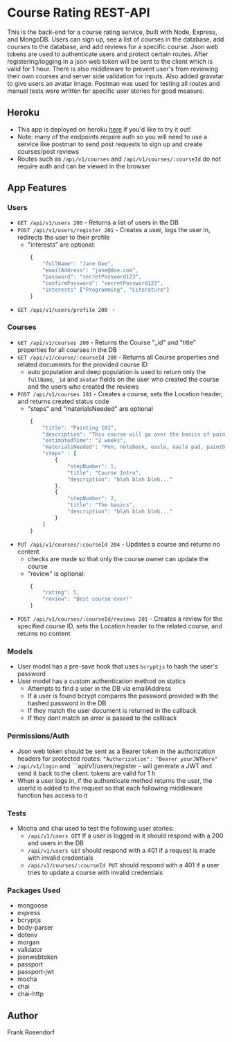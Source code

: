 # Course Rating REST-API
This is the back-end for a course rating service, built with Node, Express, and MongoDB. Users can sign up, see a list of courses in the database, add courses to the database, and add reviews for a specific course. Json web tokens are used to authenticate users and protect certain routes. After registering/logging in a json web token will be sent to the client which is valid for 1 hour. There is also middleware to prevent user's from reviewing their own courses and server side validation for inputs. Also added gravatar to give users an avatar image. Postman was used for testing all routes and manual tests were written for specific user stories for good measure.

## Heroku
* This app is deployed on heroku [here](https://review-my-course.herokuapp.com/) if you'd like to try it out!
* Note: many of the endpoints require auth so you will need to use a service like postman to send post requests to sign up and create courses/post reviews
* Routes such as ```/api/v1/courses``` and ```/api/v1/courses/:courseId``` do not require auth and can be viewed in the browser

## App Features
### Users
* ```GET /api/v1/users 200``` - Returns a list of users in the DB
* ```POST /api/v1/users/register 201``` - Creates a user, logs the user in, redirects the user to their profile
    * "interests" are optional:
    ```javascript
        {
            "fullName": "Jane Doe",
            "emailAddress": "jane@doe.com",
            "password": "secretPassword123",
            "confirmPassword": "secretPassword123",
            "interests" ["Programming", "Literature"]
        }
    ```
* ```GET /api/v1/users/profile 200 ``` - 

### Courses
* ```GET /api/v1/courses 200``` - Returns the Course "_id" and "title" properties for all courses in the DB
* ```GET /api/v1/course/:courseId 200``` - Returns all Course properties and related documents for the provided course ID
    * auto population and deep population is used to return only the ```fullName```, ```_id``` and ```avatar``` fields on the user who created the course and the users who created the reviews
* ```POST /api/v1/courses 201``` - Creates a course, sets the Location header, and returns created status code
    * "steps" and "materialsNeeded" are optional
    ```javascript
        {
            "title": "Painting 101",
            "description": "This course will go over the basics of painting and have you making artwork in no time!",
            "estimatedTime": "2 weeks",
            "materialsNeeded": "Pen, notebook, easle, easle pad, paintbrush, and paint",
            "steps" : [
                {   
                    "stepNumber": 1,
                    "title": "Course Intro",
                    "description": "blah blah blah..."
                },
                {   
                    "stepNumber": 2,
                    "title": "The basics",
                    "description": "blah blah blah..."
                }
            ]
        }
    ```
* ```PUT /api/v1/courses/:courseId 204``` - Updates a course and returns no content
    * checks are made so that only the course owner can update the course
    * "review" is optional:
    ```javascript
        {
            "rating": 5,
            "review": "Best course ever!"
        }
    ```
* ```POST /api/v1/courses/:courseId/reviews 201``` - Creates a review for the specified course ID, sets the Location header to the related course, and returns no content

### Models
* User model has a pre-save hook that uses ```bcryptjs``` to hash the user's password
* User model has a custom authentication method on statics
    * Attempts to find a user in the DB via emailAddress
    * If a user is found bcrypt compares the password provided with the hashed password in the DB
    * If they match the user document is returned in the callback
    * If they dont match an error is passed to the callback

### Permissions/Auth
* Json web token should be sent as a Bearer token in the authorization headers for protected routes:
    ```"Authorization": "Bearer yourJWThere"```
* ```/api/v1/login``` and ```api/v1/users/register - will generate a JWT and send it back to the client. tokens are valid for 1 h
* When a user logs in, if the authenticate method returns the user, the userId is added to the request so that each following middleware function has access to it

### Tests
* Mocha and chai used to test the following user stories: 
    * ```/api/v1/users GET``` If a user is logged in it should respond with a 200 and users in the DB
    * ```/api/v1/users GET``` should respond with a 401 if a request is made with invalid credentials
    * ```/api/v1/courses/:courseId PUT``` should respond with a 401 if a user tries to update a course with invalid credentials

### Packages Used
* mongoose
* express
* bcryptjs
* body-parser
* dotenv
* morgan
* validator
* jsonwebtoken
* passport
* passport-jwt
* mocha
* chai
* chai-http

## Author
Frank Rosendorf

